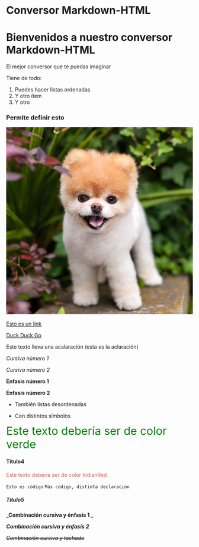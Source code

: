 # Conversor Markdown-HTML
# Bienvenidos a nuestro conversor Markdown-HTML

El mejor conversor que te puedas imaginar
 
Tiene de todo:
 
 1. Puedes hacer listas ordenadas
 2. Y otro ítem
 3. Y otro
 

### Permite definir esto

 ![Esto es una imagen](perro.jpg)
 
 [Esto es un link](http://google.com)
 
 [Duck Duck Go](https://duckduckgo.com)
 
 Este texto lleva una acalaración (esta es la aclaración)
   
 *Cursiva número 1*
 
 _Cursiva número 2_
 
 **Énfasis número 1**
 
 __Énfasis número 2__
 
+ También listas desordenadas
- Con distintos símbolos
 
<span style="color: green;font-size: 30px;">Este texto debería ser de color verde</span>
#### Titulo4
<span style="color: #CD5C5C;">Este texto debería ser de color IndianRed</span>

 `Esto es código`
 ``Más código, distinta declaración``

##### Titulo5
 **_Combinación cursiva y énfasis 1 _**
 
 __*Combinación cursiva y énfasis 2*__
 
 ~~_Combinación cursiva y tachado_~~